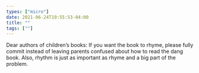 ```yaml
---
types: ["micro"]
date: 2021-06-24T19:55:53-04:00
title: ""
tags: [""]
---
```

Dear authors of children’s books: If you want the book to rhyme, please fully commit instead of leaving parents confused about how to read the dang book. Also, rhythm is just as important as rhyme and a big part of the problem.
